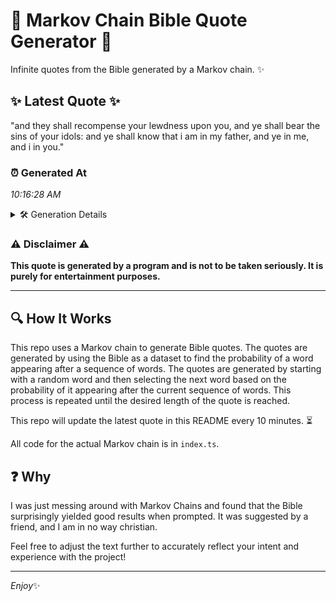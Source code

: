 # 📖 Markov Chain Bible Quote Generator 📖

Infinite quotes from the Bible generated by a Markov chain. ✨

## ✨ Latest Quote ✨
"and they shall recompense your lewdness upon you, and ye shall bear the sins of your idols: and ye shall know that i am in my father, and ye in me, and i in you."

### ⏰ Generated At
*10:16:28 AM*

<details>
    <summary>🛠️ Generation Details</summary>
    <p>
        <strong>🌱 Seed:</strong> and<br>
        <strong>🔄 Iterations:</strong> 34<br>
        <strong>📜 Context History:</strong><br>[ and ]: they<br>[ and, they ]: shall<br>[ and, they, shall ]: recompense<br>[ and, they, shall, recompense ]: your<br>[ and, they, shall, recompense, your ]: lewdness<br>[ and, they, shall, recompense, your, lewdness ]: upon<br>[ they, shall, recompense, your, lewdness, upon ]: you,<br>[ shall, recompense, your, lewdness, upon, you, ]: and<br>[ recompense, your, lewdness, upon, you,, and ]: ye<br>[ your, lewdness, upon, you,, and, ye ]: shall<br>[ lewdness, upon, you,, and, ye, shall ]: bear<br>[ upon, you,, and, ye, shall, bear ]: the<br>[ you,, and, ye, shall, bear, the ]: sins<br>[ and, ye, shall, bear, the, sins ]: of<br>[ ye, shall, bear, the, sins, of ]: your<br>[ shall, bear, the, sins, of, your ]: idols:<br>[ bear, the, sins, of, your, idols: ]: and<br>[ the, sins, of, your, idols:, and ]: ye<br>[ sins, of, your, idols:, and, ye ]: shall<br>[ of, your, idols:, and, ye, shall ]: know<br>[ your, idols:, and, ye, shall, know ]: that<br>[ idols:, and, ye, shall, know, that ]: i<br>[ and, ye, shall, know, that, i ]: am<br>[ ye, shall, know, that, i, am ]: in<br>[ shall, know, that, i, am, in ]: my<br>[ know, that, i, am, in, my ]: father,<br>[ that, i, am, in, my, father, ]: and<br>[ i, am, in, my, father,, and ]: ye<br>[ am, in, my, father,, and, ye ]: in<br>[ in, my, father,, and, ye, in ]: me,<br>[ my, father,, and, ye, in, me, ]: and<br>[ father,, and, ye, in, me,, and ]: i<br>[ and, ye, in, me,, and, i ]: in<br>[ ye, in, me,, and, i, in ]: you.<br>
    </p>
</details>

### ⚠️ Disclaimer ⚠️
**This quote is generated by a program and is not to be taken seriously. It is purely for entertainment purposes.**

---

## 🔍 How It Works

This repo uses a Markov chain to generate Bible quotes. The quotes are generated by using the Bible as a dataset to find the probability of a word appearing after a sequence of words. The quotes are generated by starting with a random word and then selecting the next word based on the probability of it appearing after the current sequence of words. This process is repeated until the desired length of the quote is reached.

This repo will update the latest quote in this README every 10 minutes. ⏳

All code for the actual Markov chain is in `index.ts`.

## ❓ Why

I was just messing around with Markov Chains and found that the Bible surprisingly yielded good results when prompted. 
It was suggested by a friend, and I am in no way christian.

Feel free to adjust the text further to accurately reflect your intent and experience with the project!

---

*Enjoy*✨
